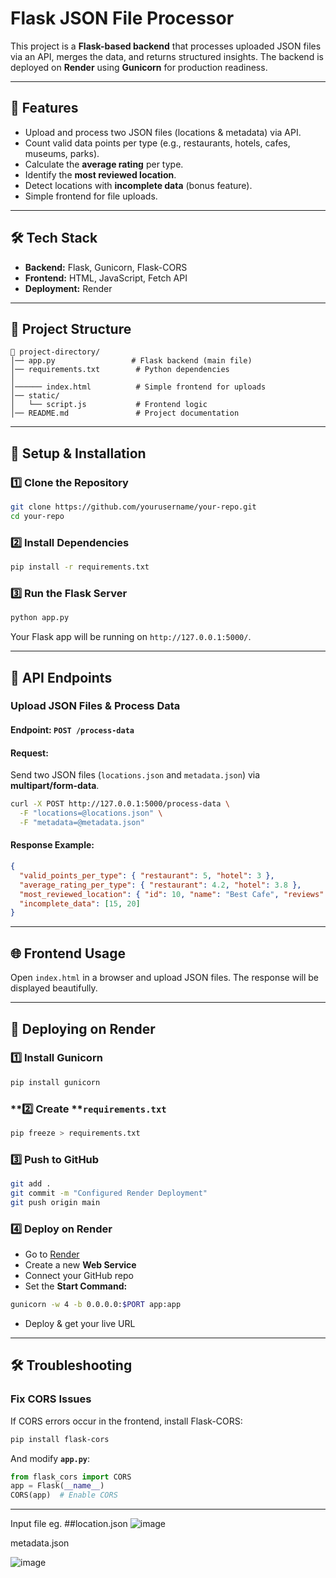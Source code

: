 # Flask JSON File Processor

This project is a **Flask-based backend** that processes uploaded JSON files via an API, merges the data, and returns structured insights. The backend is deployed on **Render** using **Gunicorn** for production readiness.

---

## 🚀 Features

- Upload and process two JSON files (locations & metadata) via API.
- Count valid data points per type (e.g., restaurants, hotels, cafes, museums, parks).
- Calculate the **average rating** per type.
- Identify the **most reviewed location**.
- Detect locations with **incomplete data** (bonus feature).
- Simple frontend for file uploads.

---

## 🛠 Tech Stack

- **Backend:** Flask, Gunicorn, Flask-CORS
- **Frontend:** HTML, JavaScript, Fetch API
- **Deployment:** Render

---

## 📂 Project Structure

```
📁 project-directory/
│── app.py                 # Flask backend (main file)
│── requirements.txt        # Python dependencies
│
│────── index.html          # Simple frontend for uploads
│── static/
│   └── script.js           # Frontend logic
│── README.md               # Project documentation
```

---

## 🔧 Setup & Installation

### **1️⃣ Clone the Repository**

```bash
git clone https://github.com/yourusername/your-repo.git
cd your-repo
```

### **2️⃣ Install Dependencies**

```bash
pip install -r requirements.txt
```

### **3️⃣ Run the Flask Server**

```bash
python app.py
```

Your Flask app will be running on `http://127.0.0.1:5000/`.

---

## 🔄 API Endpoints

### **Upload JSON Files & Process Data**

#### **Endpoint:** `POST /process-data`

#### **Request:**

Send two JSON files (`locations.json` and `metadata.json`) via **multipart/form-data**.

```bash
curl -X POST http://127.0.0.1:5000/process-data \
  -F "locations=@locations.json" \
  -F "metadata=@metadata.json"
```

#### **Response Example:**

```json
{
  "valid_points_per_type": { "restaurant": 5, "hotel": 3 },
  "average_rating_per_type": { "restaurant": 4.2, "hotel": 3.8 },
  "most_reviewed_location": { "id": 10, "name": "Best Cafe", "reviews": 250 },
  "incomplete_data": [15, 20]
}
```

---

## 🌐 Frontend Usage

Open `index.html` in a browser and upload JSON files. The response will be displayed beautifully.

---

## 🚀 Deploying on Render

### **1️⃣ Install Gunicorn**

```bash
pip install gunicorn
```

### **2️⃣ Create ****`requirements.txt`**

```bash
pip freeze > requirements.txt
```

### **3️⃣ Push to GitHub**

```bash
git add .
git commit -m "Configured Render Deployment"
git push origin main
```

### **4️⃣ Deploy on Render**

- Go to [Render](https://render.com/)
- Create a new **Web Service**
- Connect your GitHub repo
- Set the **Start Command:**

```bash
gunicorn -w 4 -b 0.0.0.0:$PORT app:app
```

- Deploy & get your live URL

---

## 🛠 Troubleshooting

### **Fix CORS Issues**

If CORS errors occur in the frontend, install Flask-CORS:

```bash
pip install flask-cors
```

And modify **`app.py`**:

```python
from flask_cors import CORS
app = Flask(__name__)
CORS(app)  # Enable CORS
```

---

Input file eg. 
##location.json
![image](https://github.com/user-attachments/assets/5732b14f-8de0-434b-ae1a-d9504b97ce7e)

metadata.json

![image](https://github.com/user-attachments/assets/a88c9e43-bd6c-4cb4-8b0b-1626ab304bdc)

















